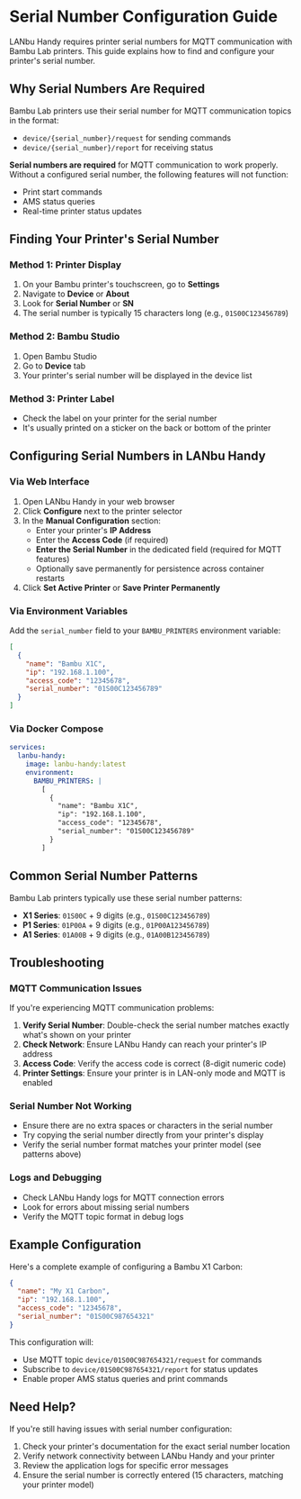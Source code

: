 # Serial Number Configuration Guide

LANbu Handy requires printer serial numbers for MQTT communication with Bambu Lab printers. This guide explains how to find and configure your printer's serial number.

## Why Serial Numbers Are Required

Bambu Lab printers use their serial number for MQTT communication topics in the format:

- `device/{serial_number}/request` for sending commands
- `device/{serial_number}/report` for receiving status

**Serial numbers are required** for MQTT communication to work properly. Without a configured serial number, the following features will not function:

- Print start commands
- AMS status queries
- Real-time printer status updates

## Finding Your Printer's Serial Number

### Method 1: Printer Display

1. On your Bambu printer's touchscreen, go to **Settings**
2. Navigate to **Device** or **About**
3. Look for **Serial Number** or **SN**
4. The serial number is typically 15 characters long (e.g., `01S00C123456789`)

### Method 2: Bambu Studio

1. Open Bambu Studio
2. Go to **Device** tab
3. Your printer's serial number will be displayed in the device list

### Method 3: Printer Label

- Check the label on your printer for the serial number
- It's usually printed on a sticker on the back or bottom of the printer

## Configuring Serial Numbers in LANbu Handy

### Via Web Interface

1. Open LANbu Handy in your web browser
2. Click **Configure** next to the printer selector
3. In the **Manual Configuration** section:
   - Enter your printer's **IP Address**
   - Enter the **Access Code** (if required)
   - **Enter the Serial Number** in the dedicated field (required for MQTT features)
   - Optionally save permanently for persistence across container restarts
4. Click **Set Active Printer** or **Save Printer Permanently**

### Via Environment Variables

Add the `serial_number` field to your `BAMBU_PRINTERS` environment variable:

```json
[
  {
    "name": "Bambu X1C",
    "ip": "192.168.1.100",
    "access_code": "12345678",
    "serial_number": "01S00C123456789"
  }
]
```

### Via Docker Compose

```yaml
services:
  lanbu-handy:
    image: lanbu-handy:latest
    environment:
      BAMBU_PRINTERS: |
        [
          {
            "name": "Bambu X1C",
            "ip": "192.168.1.100",
            "access_code": "12345678", 
            "serial_number": "01S00C123456789"
          }
        ]
```

## Common Serial Number Patterns

Bambu Lab printers typically use these serial number patterns:

- **X1 Series**: `01S00C` + 9 digits (e.g., `01S00C123456789`)
- **P1 Series**: `01P00A` + 9 digits (e.g., `01P00A123456789`)
- **A1 Series**: `01A00B` + 9 digits (e.g., `01A00B123456789`)

## Troubleshooting

### MQTT Communication Issues

If you're experiencing MQTT communication problems:

1. **Verify Serial Number**: Double-check the serial number matches exactly what's shown on your printer
2. **Check Network**: Ensure LANbu Handy can reach your printer's IP address
3. **Access Code**: Verify the access code is correct (8-digit numeric code)
4. **Printer Settings**: Ensure your printer is in LAN-only mode and MQTT is enabled

### Serial Number Not Working

- Ensure there are no extra spaces or characters in the serial number
- Try copying the serial number directly from your printer's display
- Verify the serial number format matches your printer model (see patterns above)

### Logs and Debugging

- Check LANbu Handy logs for MQTT connection errors
- Look for errors about missing serial numbers
- Verify the MQTT topic format in debug logs

## Example Configuration

Here's a complete example of configuring a Bambu X1 Carbon:

```json
{
  "name": "My X1 Carbon",
  "ip": "192.168.1.100",
  "access_code": "12345678",
  "serial_number": "01S00C987654321"
}
```

This configuration will:

- Use MQTT topic `device/01S00C987654321/request` for commands
- Subscribe to `device/01S00C987654321/report` for status updates
- Enable proper AMS status queries and print commands

## Need Help?

If you're still having issues with serial number configuration:

1. Check your printer's documentation for the exact serial number location
2. Verify network connectivity between LANbu Handy and your printer
3. Review the application logs for specific error messages
4. Ensure the serial number is correctly entered (15 characters, matching your printer model)
